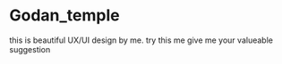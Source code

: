 # Godan_temple
this is beautiful UX/UI design by me. try this me give me your valueable suggestion 
